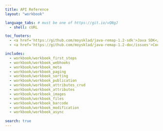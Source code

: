 ```yaml
---
title: API Reference
layout: "workbook"

language_tabs: # must be one of https://git.io/vQNgJ
  - shell: cURL

toc_footers:
  - <a href='https://github.com/moysklad/java-remap-1.2-sdk'>Java SDK</a>
  - <a href='https://github.com/moysklad/java-remap-1.2-doc/issues'>Сообщите об ошибке</a>

includes:
  - workbook/workbook_first_steps
  - workbook/workbook_webhooks
  - workbook/workbook_meta
  - workbook/workbook_paging
  - workbook/workbook_sorting
  - workbook/workbook_publication
  - workbook/workbook_attributes_crud
  - workbook/workbook_attributes
  - workbook/workbook_images
  - workbook/workbook_files
  - workbook/workbook_barcode
  - workbook/workbook_modification
  - workbook/workbook_async
  
search: true
---  
```

